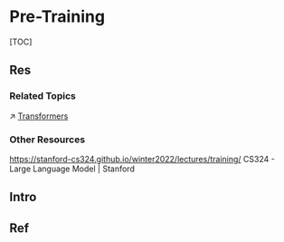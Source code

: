 # Pre-Training

[TOC]



## Res
### Related Topics
↗ [Transformers](../../../../🗝️%20AI%20Basics%20&%20Machine%20Learning/📌%20Deep%20Learning%20(Neural%20Network)/2️⃣%20Neural%20Network%20Models%20🗿/Transformers/Transformers.md)


### Other Resources
https://stanford-cs324.github.io/winter2022/lectures/training/
CS324 - Large Language Model | Stanford



## Intro



## Ref
